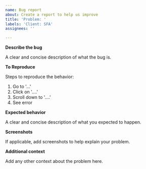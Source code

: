 ```yaml
---
name: Bug report
about: Create a report to help us improve
title: 'Problem: '
labels: 'Client: SFA'
assignees: ''

---
```


<!--- If this issue relates to a security vulnerability in Enduro or any of the related repositories, DO NOT file the issue here. Please see the security policy at https://github.com/archivematica/Issues/security/policy for information on how to safely report a security vulnerability. --->

<!--- Please title your issue as a problem statement, starting with "Problem:". Check existing issues for examples. --->

**Describe the bug**

A clear and concise description of what the bug is.

**To Reproduce**

Steps to reproduce the behavior:
1. Go to '...'
2. Click on '....'
3. Scroll down to '....'
4. See error

**Expected behavior**

A clear and concise description of what you expected to happen.

**Screenshots**

If applicable, add screenshots to help explain your problem.

**Additional context**

Add any other context about the problem here.
